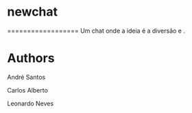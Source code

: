 # newchat
==================
Um chat onde a ideia é a diversão e .

# Authors

André Santos

Carlos Alberto

Leonardo Neves

